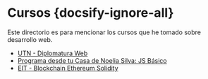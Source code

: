 # Cursos {docsify-ignore-all}

Este directorio es para mencionar los cursos que he tomado sobre desarrollo web.

- [UTN - Diplomatura Web](/curso/utn/dw/)
- [Programa desde tu Casa de Noelia Silva: JS Básico](/curso/ns/)
- [EIT - Blockchain Ethereum Solidity](/curso/eit/)
